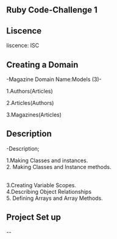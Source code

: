 ## Ruby Code-Challenge 1

 ## Liscence

liscence: ISC 

## Creating a Domain

-Magazine Domain Name:Models (3)-

1.Authors(Articles)

2.Articles(Authors)

3.Magazines(Articles)

## Description

-Description;

1.Making Classes and instances.
<br>
2. Making Classes and Instance methods.

<br>
3.Creating Variable Scopes.

<br>
4.Describing Object Relationships

<br>
5. Defining Arrays and Array Methods.

## Project Set up


--